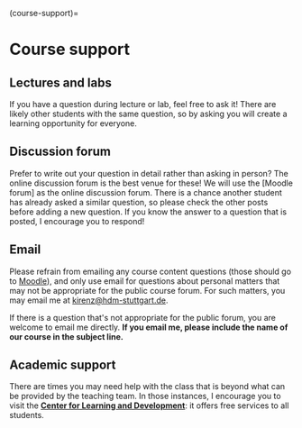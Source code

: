 (course-support)=
# Course support


## Lectures and labs

If you have a question during lecture or lab, feel free to ask it!
There are likely other students with the same question, so by asking you will create a learning opportunity for everyone.


## Discussion forum

Prefer to write out your question in detail rather than asking in person?
The online discussion forum is the best venue for these!
We will use the [Moodle forum][]() as the online discussion forum.
There is a chance another student has already asked a similar question, so please check the other posts before adding a new question.
If you know the answer to a question that is posted, I encourage you to respond!

## Email

Please refrain from emailing any course content questions (those should go to [Moodle]()), and only use email for questions about personal matters that may not be appropriate for the public course forum. 
For such matters, you may email me at [kirenz@hdm-stuttgart.de](mailto:kirenz@hdm-stuttgart.de).

If there is a question that's not appropriate for the public forum, you are welcome to email me directly.
**If you email me, please include the name of our course in the subject line.** 

## Academic support

There are times you may need help with the class that is beyond what can be provided by the teaching team.
In those instances, I encourage you to visit the [**Center for Learning and Development**](https://www.hdm-stuttgart.de/studierende/abteilungen/cld/angebote_studierende_studieninteressierte): it offers free services to all students. 
